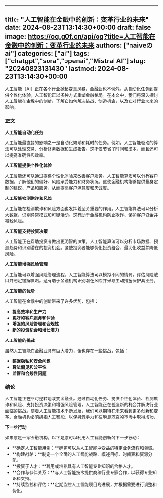 
---
title: "人工智能在金融中的创新：变革行业的未来"
date: 2024-08-23T13:14:30+00:00
draft: false
image: https://og.g0f.cn/api/og?title=人工智能在金融中的创新：变革行业的未来
authors: ["naiveのai"]
categories: ["ai"]
tags: ["chatgpt","sora","openai","Mistral AI"]
slug: "20240823131430"
lastmod: 2024-08-23T13:14:30+00:00
---
人工智能（AI）正在各个行业掀起变革风暴，金融业也不例外。从自动化任务到提供个性化体验，人工智能正以多种方式重塑金融格局。在本文中，我们将深入探讨人工智能在金融中的创新，了解它如何解决挑战、创造机会，以及它对行业未来的影响。

### 正文

**人工智能自动化任务**

人工智能最直接的影响之一是自动化繁琐和耗时的任务。例如，人工智能驱动的算法可以处理交易、分析财务数据和生成报告。这不仅节省了时间和成本，而且还可以提高准确性和效率。

**人工智能提供个性化体验**

人工智能还可以通过提供个性化体验来改善客户服务。人工智能算法可以分析客户数据，了解他们的偏好、风险承受能力和财务状况。这使金融机构能够提供量身定制的建议、产品和服务，从而提高客户满意度和忠诚度。

**人工智能检测欺诈和风险**

人工智能在检测欺诈和风险方面也发挥着至关重要的作用。人工智能算法可以分析大数据，识别异常模式和可疑活动。这有助于金融机构防止欺诈、保护客户资金并减轻风险。

**人工智能支持投资决策**

人工智能正在帮助投资者做出更明智的决策。人工智能算法可以分析市场数据、预测趋势和识别潜在的投资机会。这使投资者能够优化投资组合、最大化收益并降低风险。

**人工智能增强风险管理**

人工智能可以增强风险管理流程。人工智能算法可以模拟不同的情景，评估风险敞口并制定缓解策略。这有助于金融机构识别潜在风险并采取主动措施保护其业务。

**人工智能的优势**

人工智能在金融中的创新带来了许多优势，包括：

* **提高效率和生产力**
* **更好的客户服务和体验**
* **增强的风险管理和合规性**
* **新的投资机会和增长潜力**

**人工智能的挑战**

虽然人工智能在金融业具有巨大潜力，但也存在一些挑战，包括：

* **数据隐私和安全问题**
* **算法偏见和公平性**
* **监管和合规性问题**

### 结论

人工智能正在不可逆转地改变金融业。通过自动化任务、提供个性化体验、检测欺诈和风险、支持投资决策和增强风险管理，人工智能正在创造新的机会并解决行业面临的挑战。随着人工智能技术不断发展，我们可以期待在未来看到更多创新和变革。金融机构必须拥抱人工智能，以保持竞争力和在瞬息万变的市场中取得成功。

**下一步行动**

如果您是一家金融机构，以下是您可以利用人工智能创新的下一步行动：

* **确定人工智能用例：**确定可以从人工智能中受益的特定业务流程和领域。
* **构建战略：**制定一个全面的人工智能战略，概述目标、时间表和资源分配。
* **投资于人才：**聘用或培养具有人工智能专业知识的合格人才。
* **合作与伙伴关系：**与人工智能技术提供商和行业专家合作，以获得专业知识和支持。
* **持续监控和评估：**定期监控人工智能项目的进展，并根据需要进行调整和优化。